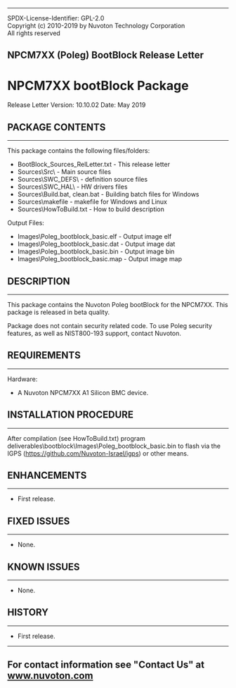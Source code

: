 ----------------------------------------------------------------------
 SPDX-License-Identifier: GPL-2.0                                     
 Copyright (c) 2010-2019 by Nuvoton Technology Corporation   
 All rights reserved       

 NPCM7XX (Poleg) BootBlock Release Letter 
----------------------------------------------------------------------

# NPCM7XX bootBlock Package
Release Letter
Version: 10.10.02
Date:    May 2019


## PACKAGE CONTENTS
----------------
This package contains the following files/folders:
- BootBlock_Sources_RelLetter.txt                     - This release letter
- Sources\Src\                                        - Main source files
- Sources\SWC_DEFS\                                   - definition source files
- Sources\SWC_HAL\                                    - HW drivers files
- Sources\Build.bat, clean.bat                        - Building batch files for Windows
- Sources\makefile                                    - makefile for Windows and Linux
- Sources\HowToBuild.txt                              - How to build description

Output Files:
- Images\Poleg_bootblock_basic.elf                    - Output image elf
- Images\Poleg_bootblock_basic.dat                    - Output image dat
- Images\Poleg_bootblock_basic.bin                    - Output image bin
- Images\Poleg_bootblock_basic.map                    - Output image map


## DESCRIPTION
-----------
This package contains the Nuvoton Poleg bootBlock for the NPCM7XX.
This package is released in beta quality.

Package does not contain security related code. To use Poleg security features,
as well as NIST800-193 support, contact Nuvoton. 


## REQUIREMENTS
------------
Hardware:
- A Nuvoton NPCM7XX A1 Silicon BMC device.


## INSTALLATION PROCEDURE
----------------------
After compilation (see HowToBuild.txt) program   deliverables\bootblock\Images\Poleg_bootblock_basic.bin
to flash via the IGPS (https://github.com/Nuvoton-Israel/igps) or other means.


## ENHANCEMENTS
------------
- First release.


## FIXED ISSUES
------------
- None.


## KNOWN ISSUES
------------
- None.


## HISTORY
-------
- First release.



-----------------------------------------------------------
For contact information see "Contact Us" at www.nuvoton.com
-----------------------------------------------------------

